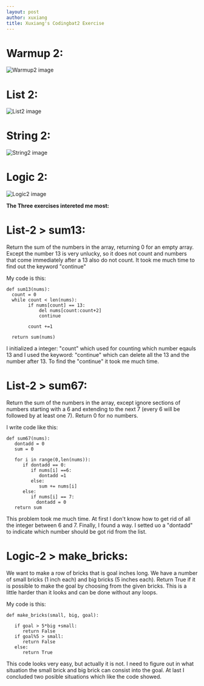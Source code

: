 ```yaml
---
layout: post
author: xuxiang
title: Xuxiang's Codingbat2 Exercise
---
```


# Warmup 2:

![Warmup2 image](http://i.imgur.com/BNQbg24.jpg)

# List 2:

![List2 image](http://i.imgur.com/Z1luOMj.jpg)

# String 2:

![String2 image](http://i.imgur.com/ePdsRUm.jpg)

# Logic 2:

![Logic2 image](http://i.imgur.com/KVtxAdj.jpg)


**The Three exercises intereted me most:**

# List-2 > sum13:

Return the sum of the numbers in the array, returning 0 for an empty array. Except the number 13 is very unlucky, so it does not count and numbers that come immediately after a 13 also do not count. It took me much time to find out the keyword "continue"

My code is this:

```
def sum13(nums):
  count = 0
  while count < len(nums):
        if nums[count] == 13:
            del nums[count:count+2]
            continue
            
        count +=1

  return sum(nums)
```

I initialized a integer: "count" which used for counting which number eqauls 13 and I used the keyword: "continue" which can delete all the 13 and the number after 13. To find the "continue" it took me much time.



# List-2 > sum67:



Return the sum of the numbers in the array, except ignore sections of numbers starting with a 6 and extending to the next 7 (every 6 will be followed by at least one 7). Return 0 for no numbers. 

I write code like this:

```
def sum67(nums):
   dontadd = 0
   sum = 0
   
   for i in range(0,len(nums)):
      if dontadd == 0:
         if nums[i] ==6:
            dontadd =1
         else:
            sum += nums[i]
      else:
         if nums[i] == 7:
           dontadd = 0
   return sum
```

This problem took me much time. At first I don't know how to get rid of all the integer between 6 and 7. Finally, I found a way. I setted uo a "dontadd" to indicate which number should be got rid from the list. 


# Logic-2 > make_bricks:



We want to make a row of bricks that is goal inches long. We have a number of small bricks (1 inch each) and big bricks (5 inches each). Return True if it is possible to make the goal by choosing from the given bricks. This is a little harder than it looks and can be done without any loops. 

My code is this:

```
def make_bricks(small, big, goal):

   if goal > 5*big +small:
      return False
   if goal%5 > small:
      return False
   else:
      return True
```

This code looks very easy, but actually it is not. I need to figure out in what situation the small brick and big brick can consist into the goal. At last I concluded two posible situations which like the code showed.
